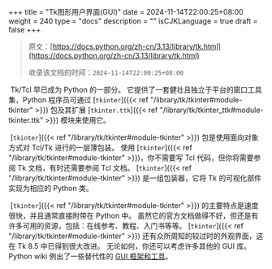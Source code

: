 +++
title = "Tk图形用户界面(GUI)"
date = 2024-11-14T22:00:25+08:00
weight = 240
type = "docs"
description = ""
isCJKLanguage = true
draft = false
+++

> 原文：[https://docs.python.org/zh-cn/3.13/library/tk.html](https://docs.python.org/zh-cn/3.13/library/tk.html)
>
> 收录该文档的时间：`2024-11-14T22:00:25+08:00`

​	Tk/Tcl 早已成为 Python 的一部分。 它提供了一套健壮且独立于平台的窗口工具集，Python 程序员可通过 [`tkinter`]({{< ref "/library/tk/tkinter#module-tkinter" >}}) 包及其扩展 [`tkinter.ttk`]({{< ref "/library/tk/tkinter_ttk#module-tkinter.ttk" >}}) 模块来使用它。

​	[`tkinter`]({{< ref "/library/tk/tkinter#module-tkinter" >}}) 包是使用面向对象方式对 Tcl/Tk 进行的一层薄包装。 使用 [`tkinter`]({{< ref "/library/tk/tkinter#module-tkinter" >}})，你不需要写 Tcl 代码，但你将需要参阅 Tk 文档，有时还需要参阅 Tcl 文档。 [`tkinter`]({{< ref "/library/tk/tkinter#module-tkinter" >}}) 是一组包装器，它将 Tk 的可视化部件实现为相应的 Python 类。

​	[`tkinter`]({{< ref "/library/tk/tkinter#module-tkinter" >}}) 的主要特点是速度很快，并且通常直接附带在 Python 中。 虽然它的官方文档做得不好，但还是有许多可用的资源，包括：在线参考、教程、入门书等等。 [`tkinter`]({{< ref "/library/tk/tkinter#module-tkinter" >}}) 还有众所周知的较过时的外观界面，这在 Tk 8.5 中已得到很大改进。 无论如何，你还可以考虑许多其他的 GUI 库。 Python wiki 例出了一些替代性的 [GUI 框架和工具](https://wiki.python.org/moin/GuiProgramming)。
